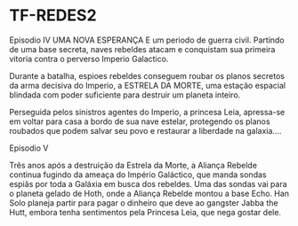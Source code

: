# TF-REDES2

Episodio IV
UMA NOVA ESPERANÇA
E um periodo de guerra civil.
Partindo de uma base secreta,
naves rebeldes atacam e
conquistam sua primeira
vitoria contra o perverso
Imperio Galactico.

Durante a batalha, espioes
rebeldes conseguem roubar
os planos secretos da arma
decisiva do Imperio, a
ESTRELA DA MORTE, uma
estação espacial blindada
com poder suficiente para
destruir um planeta inteiro.

Perseguida pelos sinistros
agentes do Imperio, a princesa
Leia, apressa-se em voltar
para casa a bordo de sua
nave estelar, protegendo
os planos roubados que
podem salvar seu povo e
restaurar a liberdade na
galaxia....

Episodio V

Três anos após a destruição da 
Estrela da Morte, a Aliança
Rebelde continua fugindo da
ameaça do Império Galáctico,
que manda sondas espiãs por
toda a Galáxia em busca dos
rebeldes. Uma das sondas vai
para o planeta gelado de Hoth,
onde a Aliança Rebelde montou
a base Echo. Han Solo planeja
partir para pagar o dinheiro
que deve ao gangster Jabba
the Hutt, embora tenha
sentimentos pela Princesa Leia,
que nega gostar dele.
